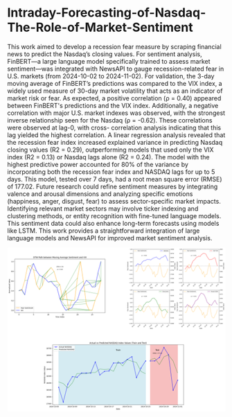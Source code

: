 # Intraday-Forecasting-of-Nasdaq-The-Role-of-Market-Sentiment

  This work aimed to develop a recession fear measure by scraping financial news to predict the Nasdaq’s closing values. For sentiment analysis, FinBERT—a large language model specifically trained to assess market sentiment—was integrated with NewsAPI to gauge recession-related fear in U.S. markets (from 2024-10-02 to 2024-11-02). For validation, the 3-day moving average of FinBERT’s predictions was compared to the VIX index, a widely used measure of 30-day market volatility that acts as an indicator of market risk or fear. As expected, a positive correlation (ρ = 0.40) appeared between FinBERT's predictions and the VIX index. Additionally, a negative correlation with major U.S. market indexes was observed, with the strongest inverse relationship seen for the Nasdaq (ρ = -0.62). These correlations were observed at lag-0, with cross- correlation analysis indicating that this lag yielded the highest correlation.
  A linear regression analysis revealed that the recession fear index increased explained variance in predicting Nasdaq closing values (R2 = 0.29), outperforming models that used only the VIX index (R2 = 0.13) or Nasdaq lags alone (R2 = 0.24). The model with the highest predictive power accounted for 80% of the variance by incorporating both the recession fear index and NASDAQ lags for up to 5 days. This model, tested over 7 days, had a root mean square error (RMSE) of 177.02.
  Future research could refine sentiment measures by integrating valence and arousal dimensions and analyzing specific emotions (happiness, anger, disgust, fear) to assess sector-specific market impacts. Identifying relevant market sectors may involve ticker indexing and clustering methods, or entity recognition with fine-tuned language models. This sentiment data could also enhance long-term forecasts using models like LSTM. This work provides a straightforward integration of large language models and NewsAPI for improved market sentiment analysis.

  
![Optional Text](https://github.com/nunokf/Intra-day-Forecasting-of-Nasdaq-The-Role-of-Market-Sentiment/blob/main/images/git_bnp.png)
